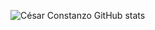 ![César Constanzo GitHub stats](https://github-readme-stats.vercel.app/api?username=che36&theme=merko&show_icons=true)
